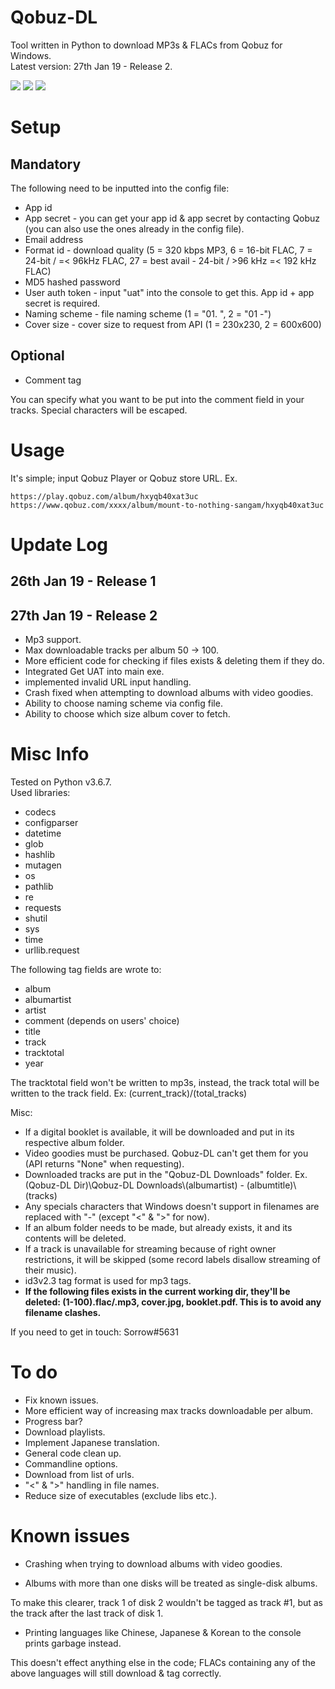 # Qobuz-DL
Tool written in Python to download MP3s & FLACs from Qobuz for Windows.   
Latest version: 27th Jan 19 - Release 2.

![](https://thoas.feralhosting.com/sorrow/Qobuz-DL/1.jpg)
![](https://thoas.feralhosting.com/sorrow/Qobuz-DL/2.jpg)
![](https://thoas.feralhosting.com/sorrow/Qobuz-DL/3.jpg)

# Setup
## Mandatory ##
The following need to be inputted into the config file:
- App id
- App secret - you can get your app id & app secret by contacting Qobuz (you can also use the ones already in the config file).
- Email address
- Format id - download quality (5 = 320 kbps MP3, 6 = 16-bit FLAC, 7 = 24-bit / =< 96kHz FLAC, 27 = best avail - 24-bit / >96 kHz =< 192 kHz FLAC)
- MD5 hashed password
- User auth token - input "uat" into the console to get this. App id + app secret is required.
- Naming scheme - file naming scheme (1 = "01. ", 2 = "01 -")
- Cover size - cover size to request from API (1 = 230x230, 2 = 600x600)
## Optional ##
- Comment tag 

You can specify what you want to be put into the comment field in your tracks. Special characters will be escaped.

# Usage
It's simple; input Qobuz Player or Qobuz store URL. 
Ex. 
```
https://play.qobuz.com/album/hxyqb40xat3uc
https://www.qobuz.com/xxxx/album/mount-to-nothing-sangam/hxyqb40xat3uc
```
# Update Log
## 26th Jan 19 - Release 1 ##
## 27th Jan 19 - Release 2 ##
- Mp3 support.
- Max downloadable tracks per album 50 -> 100.
- More efficient code for checking if files exists & deleting them if they do. 
- Integrated Get UAT into main exe.
- implemented invalid URL input handling.
- Crash fixed when attempting to download albums with video goodies.
- Ability to choose naming scheme via config file.
- Ability to choose which size album cover to fetch.

# Misc Info
Tested on Python v3.6.7.  
Used libraries:
- codecs
- configparser
- datetime
- glob
- hashlib
- mutagen
- os
- pathlib
- re
- requests
- shutil
- sys
- time
- urllib.request

The following tag fields are wrote to:
- album
- albumartist
- artist
- comment (depends on users' choice)
- title
- track
- tracktotal
- year

The tracktotal field won't be written to mp3s, instead, the track total will be written to the track field. Ex: (current_track)/(total_tracks) 

Misc:
- If a digital booklet is available, it will be downloaded and put in its respective album folder.
- Video goodies must be purchased. Qobuz-DL can't get them for you (API returns "None" when requesting).
- Downloaded tracks are put in the "Qobuz-DL Downloads" folder. Ex. (Qobuz-DL Dir)\\Qobuz-DL Downloads\\(albumartist) - (albumtitle)\\(tracks)
- Any specials characters that Windows doesn't support in filenames are replaced with "-" (except "<" & ">" for now).  
- If an album folder needs to be made, but already exists, it and its contents will be deleted.  
- If a track is unavailable for streaming because of right owner restrictions, it will be skipped (some record labels disallow streaming of their music).
- id3v2.3 tag format is used for mp3 tags.
- **If the following files exists in the current working dir, they'll be deleted: (1-100).flac/.mp3, cover.jpg, booklet.pdf. This is to avoid any filename clashes.**

If you need to get in touch: Sorrow#5631

# To do
- Fix known issues.
- More efficient way of increasing max tracks downloadable per album.
- Progress bar?
- Download playlists.
- Implement Japanese translation.
- General code clean up.
- Commandline options.
- Download from list of urls.
- "<" & ">" handling in file names.
- Reduce size of executables (exclude libs etc.). 

# Known issues
- Crashing when trying to download albums with video goodies.

- Albums with more than one disks will be treated as single-disk albums.

To make this clearer, track 1 of disk 2 wouldn't be tagged as track #1, but as the track after the last track of disk 1.

- Printing languages like Chinese, Japanese & Korean to the console prints garbage instead.

This doesn't effect anything else in the code; FLACs containing any of the above languages will still download & tag correctly.

